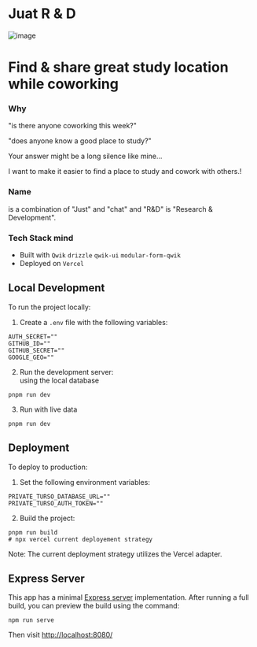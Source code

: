 # Juat R & D

![image](https://github.com/user-attachments/assets/a1c2a4e5-6c11-44b2-8544-d4bb8a3c0979)

# Find & share great study location while coworking

### Why

"is there anyone coworking this week?"

"does anyone know a good place to study?"

Your answer might be a long silence like mine...

I want to make it easier to find a place to study and cowork with others.!

### Name

is a combination of "Just" and "chat" and "R&D" is "Research & Development".

### Tech Stack mind

- Built with `Qwik` `drizzle` `qwik-ui` `modular-form-qwik`
- Deployed on `Vercel`

## Local Development

To run the project locally:

1. Create a `.env` file with the following variables:

```
AUTH_SECRET=""
GITHUB_ID=""
GITHUB_SECRET=""
GOOGLE_GEO=""
```

2.  Run the development server: \
    using the local database

```
pnpm run dev
```

3.  Run with live data

```
pnpm run dev
```

## Deployment

To deploy to production:

1. Set the following environment variables:

```
PRIVATE_TURSO_DATABASE_URL=""
PRIVATE_TURSO_AUTH_TOKEN=""
```

2. Build the project:

```
pnpm run build
# npx vercel current deployement strategy
```

Note: The current deployment strategy utilizes the Vercel adapter.

## Express Server

This app has a minimal [Express server](https://expressjs.com/) implementation. After running a full build, you can preview the build using the command:

```
npm run serve
```

Then visit [http://localhost:8080/](http://localhost:8080/)
